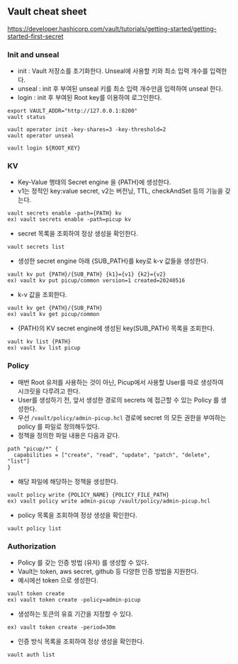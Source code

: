 ## Vault cheat sheet

https://developer.hashicorp.com/vault/tutorials/getting-started/getting-started-first-secret

### Init and unseal
- init : Vault 저장소를 초기화한다. Unseal에 사용할 키와 최소 입력 개수를 입력한다.
- unseal : init 후 부여된 unseal 키를 최소 입력 개수만큼 입력하여 unseal 한다.
- login : init 후 부여된 Root key를 이용하여 로그인한다.
```
export VAULT_ADDR="http://127.0.0.1:8200"
vault status

vault operator init -key-shares=3 -key-threshold=2
vault operator unseal

vault login ${ROOT_KEY}
```

### KV
- Key-Value 행태의 Secret engine 을 {PATH}에 생성한다.
- v1는 정적인 key:value secret, v2는 버전닝, TTL, checkAndSet 등의 기능을 갖는다.
```
vault secrets enable -path={PATH} kv
ex) vault secrets enable -path=picup kv
```
- secret 목록을 조회하여 정상 생성을 확인한다.
```
vault secrets list
```
- 생성한 secret engine 아래 {SUB_PATH}를 key로 k-v 값들을 생성한다.
```
vault kv put {PATH}/{SUB_PATH} {k1}={v1} {k2}={v2}
ex) vault kv put picup/common version=1 created=20240516
```
- k-v 값을 조회한다.
```
vault kv get {PATH}/{SUB_PATH}
ex) vault kv get picup/common
```
- {PATH}의 KV secret engine에 생성된 key(SUB_PATH) 목록을 조회한다.
```
vault kv list {PATH}
ex) vault kv list picup
```

### Policy
- 매번 Root 유저를 사용하는 것이 아닌, Picup에서 사용할 User를 따로 생성하여 시크릿을 다루려고 한다.
- User를 생성하기 전, 앞서 생성한 경로의 secrets 에 접근할 수 있는 Policy 를 생성한다.
- 우선 `/vault/policy/admin-picup.hcl` 경로에 secret 의 모든 권한을 부여하는 policy 를 파일로 정의해두었다.
- 정책을 정의한 파일 내용은 다음과 같다.
```
path "picup/*" {
  capabilities = ["create", "read", "update", "patch", "delete", "list"]
}
```
- 해당 파일에 해당하는 정책을 생성한다.
```
vault policy write {POLICY_NAME} {POLICY_FILE_PATH}
ex) vault policy write admin-picup /vault/policy/admin-picup.hcl
```
- policy 목록을 조회하여 정상 생성을 확인한다.
```
vault policy list
```

### Authorization
- Policy 를 갖는 인증 방법 (유저) 를 생성할 수 있다.
- Vault는 token, aws secret, github 등 다양한 인증 방법을 지원한다.
- 예시에선 token 으로 생성한다.
```
vault token create
ex) vault token create -policy=admin-picup 
```
- 생성하는 토큰의 유효 기간을 지정할 수 있다.
```
ex) vault token create -period=30m
```
- 인증 방식 목록을 조회하여 정상 생성을 확인한다.
```
vault auth list
```